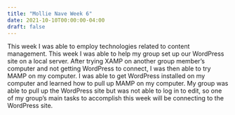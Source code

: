 ```yaml
---
title: "Mollie Nave Week 6"
date: 2021-10-10T00:00:00-04:00
draft: false
---
```


This week I was able to employ technologies related to content management. This week I was able to help my group set up our WordPress site on a local server. After trying XAMP on another group member’s computer and not getting WordPress to connect, I was then able to try MAMP on my computer. I was able to get WordPress installed on my computer and learned how to pull up MAMP on my computer. My group was able to pull up the WordPress site but was not able to log in to edit, so one of my group’s main tasks to accomplish this week will be connecting to the WordPress site. 
